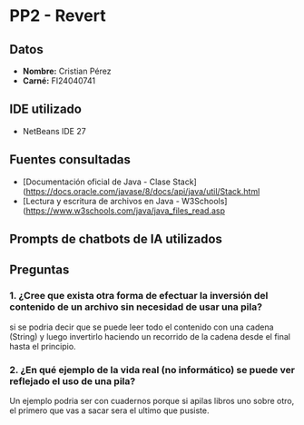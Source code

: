 # PP2 - Revert

## Datos
- **Nombre:** Cristian Pérez  
- **Carné:** FI24040741  

## IDE utilizado
- NetBeans IDE 27

## Fuentes consultadas
- [Documentación oficial de Java - Clase Stack](https://docs.oracle.com/javase/8/docs/api/java/util/Stack.html  
- [Lectura y escritura de archivos en Java - W3Schools](https://www.w3schools.com/java/java_files_read.asp  

## Prompts de chatbots de IA utilizados


## Preguntas

### 1. ¿Cree que exista otra forma de efectuar la inversión del contenido de un archivo sin necesidad de usar una pila?

si se podria decir que se puede leer todo el contenido con una cadena (String) y luego invertirlo haciendo un recorrido de la cadena desde el final hasta el principio.


### 2. ¿En qué ejemplo de la vida real (no informático) se puede ver reflejado el uso de una pila?

Un ejemplo podria ser con cuadernos porque si apilas libros uno sobre otro, el primero que vas a sacar sera el ultimo que pusiste.
